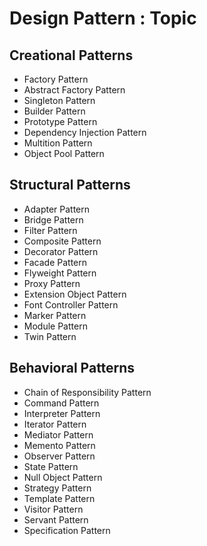 # Design Pattern : Topic

## Creational Patterns
* Factory Pattern
* Abstract Factory Pattern
* Singleton Pattern
* Builder Pattern
* Prototype Pattern
* Dependency Injection Pattern
* Multition Pattern
* Object Pool Pattern

## Structural Patterns
* Adapter Pattern
* Bridge Pattern
* Filter Pattern
* Composite Pattern
* Decorator Pattern
* Facade Pattern
* Flyweight Pattern
* Proxy Pattern
* Extension Object Pattern
* Font Controller Pattern
* Marker Pattern
* Module Pattern
* Twin Pattern

## Behavioral Patterns
* Chain of Responsibility Pattern
* Command Pattern
* Interpreter Pattern
* Iterator Pattern
* Mediator Pattern
* Memento Pattern
* Observer Pattern
* State Pattern
* Null Object Pattern
* Strategy Pattern
* Template Pattern
* Visitor Pattern
* Servant Pattern
* Specification Pattern
